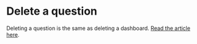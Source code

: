 # Delete a question

Deleting a question is the same as deleting a dashboard. [Read the article here](../dashboards/delete-a-report.md).
